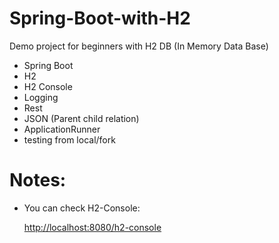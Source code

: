 # Spring-Boot-with-H2
Demo project for beginners with H2 DB (In Memory Data Base)

* Spring Boot
* H2 
* H2 Console
* Logging
* Rest
* JSON (Parent child relation)
* ApplicationRunner
* testing from local/fork
# Notes:

* You can check H2-Console:
    
    [http://localhost:8080/h2-console](http://localhost:8080/h2-console)
    
    
